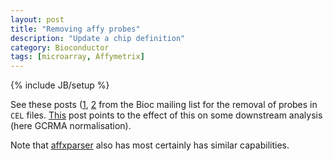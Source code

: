 ```yaml
---
layout: post
title: "Removing affy probes"
description: "Update a chip definition"
category: Bioconductor
tags: [microarray, Affymetrix]
---
```

{% include JB/setup %}

See these posts ([1](https://stat.ethz.ch/pipermail/bioconductor/2006-June/013486.html), [2](http://article.gmane.org/gmane.science.biology.informatics.conductor/4258/match=) from the Bioc mailing list for the removal of probes in `CEL` files. [This](http://article.gmane.org/gmane.science.biology.informatics.conductor/4242/match=) post points to the effect of this on some downstream analysis (here GCRMA normalisation). 

Note that [affxparser](http://bioconductor.org/packages/release/bioc/html/affxparser.html) also has most certainly has similar capabilities. 

